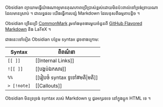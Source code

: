 Obsidian ព្យាយាមធ្វើយ៉ាងណាឲ្យមានគុណភាពប្រើប្រាស់ខ្ពស់ដោយមិនប៉ះពាល់ទៅទ្រង់ទ្រាយណាដែលមានស្រាប់ ។ ជាលទ្ធផល យើងធ្វើការបន្សំ Markdown ដែលខុសពីធម្មតាបន្តិច ។ 

Obsidian ច្រើនប្រើ [CommonMark](https://commonmark.org/) រួមទាំងមុខងារមួយចំនួនពី [GitHub Flavored Markdown](https://github.github.com/gfm/) និង LaTeX ។

ជាងនេះទៅទៀត Obsidian បន្ថែម syntax ដូចខាងក្រោម:

Syntax | ពិពណ៌នា
-|-
`[[ ]]` | [[Internal Links]]
`![[ ]]` | [[បង្កប់ឯកសារ]]
`%%` | [[រៀបចំ syntax ទូទៅ#មតិ\|មតិ]]
`> [!note]` | [[Callouts]]

Obsidian មិនទ្រទ្រង់ syntax របស់ Markdown ឬ ជួរអក្សរទទេ នៅក្នុងប្លុក HTML ទេ ។
